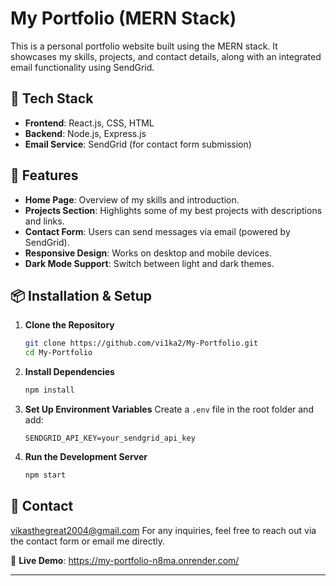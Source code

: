 # My Portfolio (MERN Stack)

This is a personal portfolio website built using the MERN stack. It showcases my skills, projects, and contact details, along with an integrated email functionality using SendGrid.

## 🚀 Tech Stack

- **Frontend**: React.js, CSS, HTML
- **Backend**: Node.js, Express.js
- **Email Service**: SendGrid (for contact form submission)

## 🎯 Features

- **Home Page**: Overview of my skills and introduction.
- **Projects Section**: Highlights some of my best projects with descriptions and links.
- **Contact Form**: Users can send messages via email (powered by SendGrid).
- **Responsive Design**: Works on desktop and mobile devices.
- **Dark Mode Support**: Switch between light and dark themes.

## 📦 Installation & Setup

1. **Clone the Repository**
   ```sh
   git clone https://github.com/vi1ka2/My-Portfolio.git
   cd My-Portfolio
   ```

2. **Install Dependencies**
   ```sh
   npm install
   ```

3. **Set Up Environment Variables**
   Create a `.env` file in the root folder and add:
   ```env
   SENDGRID_API_KEY=your_sendgrid_api_key
   ```

4. **Run the Development Server**
   ```sh
   npm start
   ```

## 📧 Contact
vikasthegreat2004@gmail.com
For any inquiries, feel free to reach out via the contact form or email me directly.

🔗 **Live Demo**: https://my-portfolio-n8ma.onrender.com/

---


